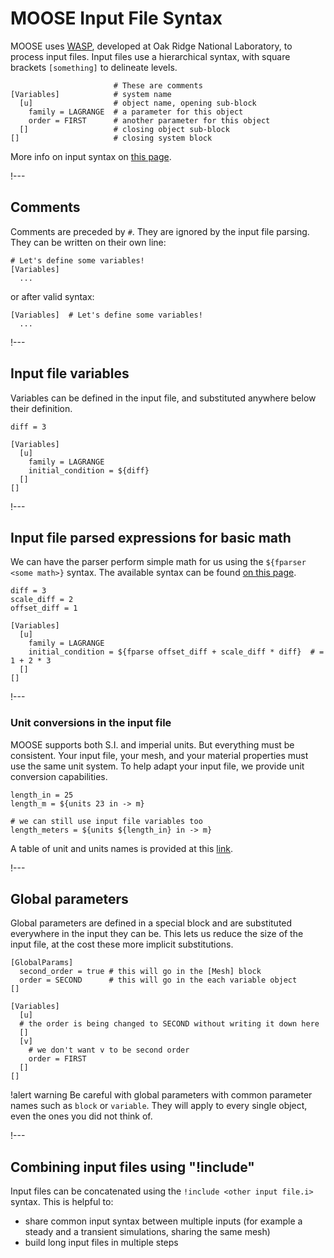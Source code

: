 # MOOSE Input File Syntax

MOOSE uses [WASP](https://code.ornl.gov/neams-workbench/wasp), developed at Oak Ridge National Laboratory,
to process input files. Input files use a hierarchical syntax, with square brackets `[something]` to delineate levels.

```
                       # These are comments
[Variables]            # system name
  [u]                  # object name, opening sub-block
    family = LAGRANGE  # a parameter for this object
    order = FIRST      # another parameter for this object
  []                   # closing object sub-block
[]                     # closing system block
```

More info on input syntax on [this page](input_syntax.md).

!---

## Comments

Comments are preceded by `#`. They are ignored by the input file parsing.
They can be written on their own line:

```
# Let's define some variables!
[Variables]
  ...
```

or after valid syntax:

```
[Variables]  # Let's define some variables!
  ...
```

!---

## Input file variables

Variables can be defined in the input file, and substituted anywhere below their definition.

```
diff = 3

[Variables]
  [u]
    family = LAGRANGE
    initial_condition = ${diff}
  []
[]
```

!---

## Input file parsed expressions for basic math

We can have the parser perform simple math for us using the `${fparser <some math>}` syntax.
The available syntax can be found [on this page](http://warp.povusers.org/FunctionParser/fparser.html).

```
diff = 3
scale_diff = 2
offset_diff = 1

[Variables]
  [u]
    family = LAGRANGE
    initial_condition = ${fparse offset_diff + scale_diff * diff}  # = 1 + 2 * 3
  []
[]
```

!---

### Unit conversions in the input file

MOOSE supports both S.I. and imperial units. But everything must be consistent. Your input file,
your mesh, and your material properties must use the same unit system. To help adapt your input file,
we provide unit conversion capabilities.

```
length_in = 25
length_m = ${units 23 in -> m}

# we can still use input file variables too
length_meters = ${units ${length_in} in -> m}
```

A table of unit and units names is provided at this [link](utils/Units.md).

!---

## Global parameters

Global parameters are defined in a special block and are substituted everywhere in the input they can be.
This lets us reduce the size of the input file, at the cost these more implicit substitutions.

```
[GlobalParams]
  second_order = true # this will go in the [Mesh] block
  order = SECOND      # this will go in the each variable object
[]

[Variables]
  [u]
  # the order is being changed to SECOND without writing it down here
  []
  [v]
    # we don't want v to be second order
    order = FIRST
  []
[]
```

!alert warning
Be careful with global parameters with common parameter names such as `block` or `variable`. They
will apply to every single object, even the ones you did not think of.

!---

## Combining input files using "!include"

Input files can be concatenated using the `!include <other input file.i>` syntax.
This is helpful to:

- share common input syntax between multiple inputs (for example a steady and a transient simulations, sharing the same mesh)
- build long input files in multiple steps
